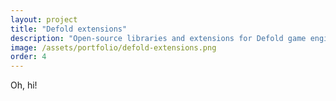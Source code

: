 ```yaml
---
layout: project
title: "Defold extensions"
description: "Open-source libraries and extensions for Defold game engine"
image: /assets/portfolio/defold-extensions.png
order: 4
---
```


Oh, hi!
